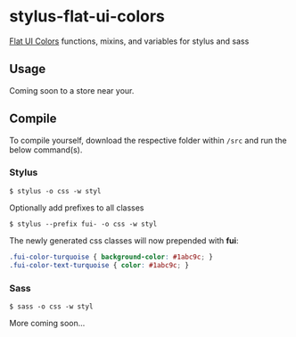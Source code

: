 # stylus-flat-ui-colors
[Flat UI Colors](http://flatuicolors.com) functions, mixins, and variables for stylus and sass

## Usage
Coming soon to a store near your.

## Compile
To compile yourself, download the respective folder within `/src` and run the below command(s).

### Stylus
```
$ stylus -o css -w styl
```

Optionally add prefixes to all classes

```
$ stylus --prefix fui- -o css -w styl
```

The newly generated css classes will now prepended with **fui**:

```css
.fui-color-turquoise { background-color: #1abc9c; }
.fui-color-text-turquoise { color: #1abc9c; }
```

### Sass

```shell
$ sass -o css -w styl
```
More coming soon...
